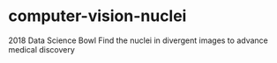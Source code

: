 # computer-vision-nuclei
2018 Data Science Bowl Find the nuclei in divergent images to advance medical discovery
